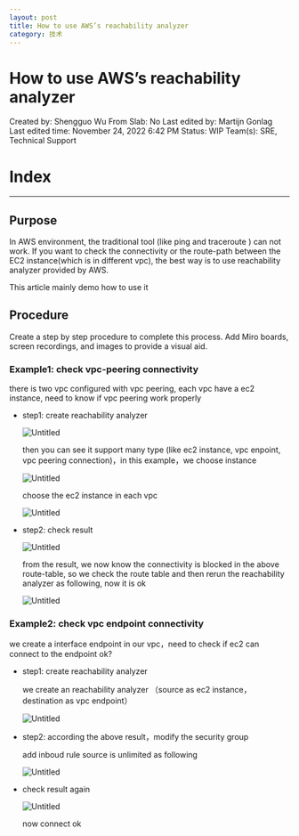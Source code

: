 ```yaml
---
layout: post
title: How to use AWS’s reachability analyzer
category: 技术
---
```


# How to use AWS’s reachability analyzer

Created by: Shengguo Wu
From Slab: No
Last edited by: Martijn Gonlag
Last edited time: November 24, 2022 6:42 PM
Status: WIP
Team(s): SRE, Technical Support

# **Index**

---

## Purpose

In AWS environment, the traditional tool (like ping and traceroute ) can not work. If you want to check the connectivity or the route-path  between the EC2 instance(which is in  different vpc), the best way is to use reachability analyzer provided by AWS.

This article mainly demo how to use it


## Procedure

Create a step by step procedure to complete this process. Add Miro boards, screen recordings, and images to provide a visual aid.

### Example1: check vpc-peering connectivity

there is two vpc configured with vpc peering, each vpc have a ec2 instance, need to know if vpc peering work properly 

- step1: create  reachability analyzer
    
    ![Untitled](../../images/How%20to%20use%20AWS%E2%80%99s%20reachability%20analyzer%20a8adf51b33ea4d3396966c461c459b6e/Untitled.png)
    
    then you can see it support many type (like ec2 instance, vpc enpoint, vpc peering connection)，in this example，we choose instance
    
    ![Untitled](../../images/How%20to%20use%20AWS%E2%80%99s%20reachability%20analyzer%20a8adf51b33ea4d3396966c461c459b6e/Untitled%201.png)
    
     choose the ec2 instance in each vpc
    
    ![Untitled](../../images/How%20to%20use%20AWS%E2%80%99s%20reachability%20analyzer%20a8adf51b33ea4d3396966c461c459b6e/Untitled%202.png)
    

- step2: check result
    
    
    ![Untitled](../../images/Customer%20Experience%20eb5d6f6f943e48018843458b00964109/Customer%20Support%20893fb4c3c4d24222aed03a79bc740c09/Pulsar%20%E4%B8%AD%E6%96%87%E6%8C%87%E5%8D%97%20027f3805b8804861a6aa13e98f9c47cc/VPC%E7%9B%B8%E5%85%B3%E6%A6%82%E5%BF%B5%E5%92%8C%E5%AE%9E%E8%B7%B51%202%EF%BC%88VPC-Peering%EF%BC%89%20ce00ae54048a48738f42852f24e883f8/Untitled.png)
    
    from the result, we now know the connectivity is blocked in the above route-table, so we check the route table and then rerun the  reachability analyzer as following, now it is ok
    
    ![Untitled](../../images/Customer%20Experience%20eb5d6f6f943e48018843458b00964109/Customer%20Support%20893fb4c3c4d24222aed03a79bc740c09/Projects%20b8ddf612d4c741cda374df0aaed266f0/Supported%20projects%209d07d2eef9234f77b29dc844f9f89831/HTSC%20Securities%20f053a52816bf4655ad6ddb21f675a90b/use%20aws%20rechability%20analyzer%2013bdecaa94004001862f2436a6538d84/Untitled.png)
    

### Example2: check vpc endpoint connectivity

we create a interface endpoint in our vpc，need to check if ec2 can connect to the endpoint ok? 

- step1: create  reachability analyzer
    
    we create an reachability analyzer （source as ec2 instance，destination as vpc endpoint）
    
    ![Untitled](../../images/Customer%20Experience%20eb5d6f6f943e48018843458b00964109/Customer%20Support%20893fb4c3c4d24222aed03a79bc740c09/Projects%20b8ddf612d4c741cda374df0aaed266f0/Supported%20projects%209d07d2eef9234f77b29dc844f9f89831/HTSC%20Securities%20f053a52816bf4655ad6ddb21f675a90b/use%20aws%20rechability%20analyzer%2013bdecaa94004001862f2436a6538d84/Untitled%201.png)
    
- step2: according the above result，modify the security group
    
    add inboud rule source is unlimited as following
    
    ![Untitled](../../images/Customer%20Experience%20eb5d6f6f943e48018843458b00964109/Customer%20Support%20893fb4c3c4d24222aed03a79bc740c09/Projects%20b8ddf612d4c741cda374df0aaed266f0/Supported%20projects%209d07d2eef9234f77b29dc844f9f89831/HTSC%20Securities%20f053a52816bf4655ad6ddb21f675a90b/use%20aws%20rechability%20analyzer%2013bdecaa94004001862f2436a6538d84/Untitled%202.png)
    

- check result again
    
    
    ![Untitled](../../images/Customer%20Experience%20eb5d6f6f943e48018843458b00964109/Customer%20Support%20893fb4c3c4d24222aed03a79bc740c09/Projects%20b8ddf612d4c741cda374df0aaed266f0/Supported%20projects%209d07d2eef9234f77b29dc844f9f89831/HTSC%20Securities%20f053a52816bf4655ad6ddb21f675a90b/use%20aws%20rechability%20analyzer%2013bdecaa94004001862f2436a6538d84/Untitled%203.png)
    
    now connect ok
